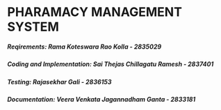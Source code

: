 # **PHARAMACY MANAGEMENT SYSTEM**
##### Reqirements: Rama Koteswara Rao Kolla - 2835029 
##### Coding and Implementation: Sai Thejas Chillagatu Ramesh - 2837401 
##### Testing: Rajasekhar Gali - 2836153 
##### Documentation: Veera Venkata Jagannadham Ganta - 2833181 
